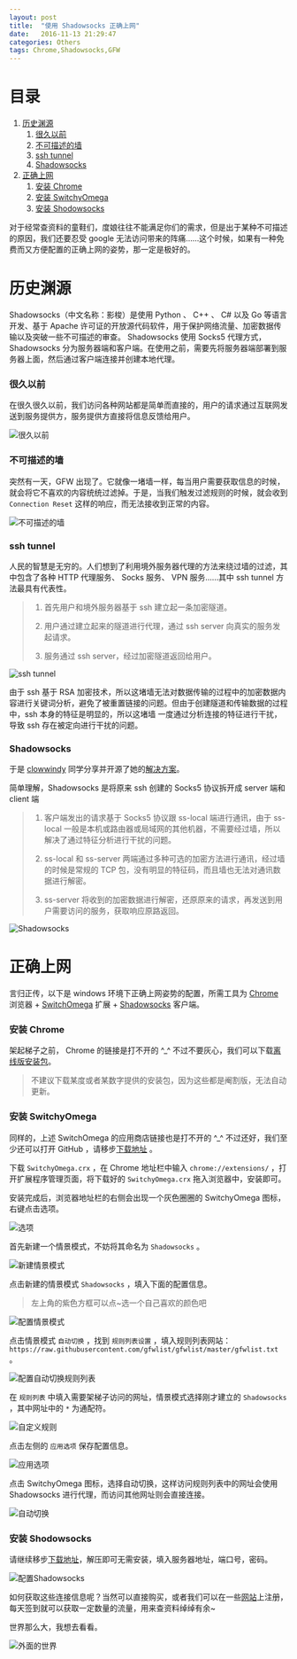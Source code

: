 ```yaml
---
layout: post
title:  "使用 Shadowsocks 正确上网"
date:   2016-11-13 21:29:47
categories: Others
tags: Chrome,Shadowsocks,GFW
---
```


# 目录
1. [历史渊源](#1)
    1. [很久以前](#1_1)
    2. [不可描述的墙](#1_2)
    3. [ssh tunnel](#1_3)
    4. [Shadowsocks](#1_4)
2. [正确上网](#2)
    1. [安装 Chrome](#2_1)
    2. [安装 SwitchyOmega](#2_2)
    3. [安装 Shodowsocks](#2_3)

对于经常查资料的童鞋们，度娘往往不能满足你们的需求，但是出于某种不可描述的原因，我们还要忍受 google 无法访问带来的阵痛……这个时候，如果有一种免费而又方便配置的正确上网的姿势，那一定是极好的。

<h1 id="1">历史渊源</h1>

Shadowsocks（中文名称：影梭）是使用 Python 、 C++ 、 C# 以及 Go 等语言开发、基于 Apache 许可证的开放源代码软件，用于保护网络流量、加密数据传输以及突破一些不可描述的审查。
Shadowsocks 使用 Socks5 代理方式， Shadowsocks 分为服务器端和客户端。在使用之前，需要先将服务器端部署到服务器上面，然后通过客户端连接并创建本地代理。

<h3 id="1_1">很久以前</h3>

在很久很久以前，我们访问各种网站都是简单而直接的，用户的请求通过互联网发送到服务提供方，服务提供方直接将信息反馈给用户。

![很久以前](https://s25.postimg.org/5q0i37n1r/history01.png)

<h3 id="1_2">不可描述的墙</h3>

突然有一天，GFW 出现了。它就像一堵墙一样，每当用户需要获取信息的时候，就会将它不喜欢的内容统统过滤掉。于是，当我们触发过滤规则的时候，就会收到 `Connection Reset` 这样的响应，而无法接收到正常的内容。

![不可描述的墙](https://s25.postimg.org/51rnk9obz/history02.png)

<h3 id="1_3">ssh tunnel</h3>

人民的智慧是无穷的。人们想到了利用境外服务器代理的方法来绕过墙的过滤，其中包含了各种 HTTP 代理服务、 Socks 服务、 VPN 服务……其中 ssh tunnel 方法最具有代表性。

> 1. 首先用户和境外服务器基于 ssh 建立起一条加密隧道。
> 
> 2. 用户通过建立起来的隧道进行代理，通过 ssh server 向真实的服务发起请求。
> 
> 3. 服务通过 ssh server，经过加密隧道返回给用户。

![ssh tunnel](https://s25.postimg.org/dy2fo7ey7/history03.png)

由于 ssh 基于 RSA 加密技术，所以这堵墙无法对数据传输的过程中的加密数据内容进行关键词分析，避免了被重置链接的问题。但由于创建隧道和传输数据的过程中，ssh 本身的特征是明显的，所以这堵墙 一度通过分析连接的特征进行干扰，导致 ssh 存在被定向进行干扰的问题。

<h3 id="1_4">Shadowsocks</h3>

于是 [clowwindy](https://github.com/clowwindy/shadowsocks) 同学分享并开源了她的[解决方案](https://github.com/shadowsocks/shadowsocks-windows)。

简单理解，Shadowsocks 是将原来 ssh 创建的 Socks5 协议拆开成 server 端和 client 端

> 1. 客户端发出的请求基于 Socks5 协议跟 ss-local 端进行通讯，由于 ss-local 一般是本机或路由器或局域网的其他机器，不需要经过墙，所以解决了通过特征分析进行干扰的问题。
> 
> 2. ss-local 和 ss-server 两端通过多种可选的加密方法进行通讯，经过墙的时候是常规的 TCP 包，没有明显的特征码，而且墙也无法对通讯数据进行解密。
> 
> 3. ss-server 将收到的加密数据进行解密，还原原来的请求，再发送到用户需要访问的服务，获取响应原路返回。

![Shadowsocks](https://s25.postimg.org/421cok967/history04.png)

<h1 id="2">正确上网</h1>

言归正传，以下是 windows 环境下正确上网姿势的配置，所需工具为 [Chrome](https://www.google.com/chrome/) 浏览器 + [SwitchOmega](https://chrome.google.com/webstore/detail/proxy-switchyomega/padekgcemlokbadohgkifijomclgjgif) 扩展 + [Shadowsocks](https://github.com/shadowsocks/shadowsocks-windows/releases) 客户端。

<h3 id="2_1">安装 Chrome</h3>

架起梯子之前， Chrome 的链接是打不开的 ^_^ 不过不要灰心，我们可以下载[离线版安装包](http://chromeba.com/help/download.html)。

> 不建议下载某度或者某数字提供的安装包，因为这些都是阉割版，无法自动更新。

<h3 id="2_2">安装 SwitchyOmega</h3>

同样的，上述 SwitchOmega 的应用商店链接也是打不开的 ^_^ 不过还好，我们至少还可以打开  GitHub ，请移步[下载地址](https://github.com/FelisCatus/SwitchyOmega/releases) 。

下载 `SwitchyOmega.crx` ，在 Chrome 地址栏中输入 `chrome://extensions/` ，打开扩展程序管理页面，将下载好的 `SwitchyOmega.crx` 拖入浏览器中，安装即可。

安装完成后，浏览器地址栏的右侧会出现一个灰色圈圈的 SwitchyOmega 图标，右键点击选项。

![选项](https://s25.postimg.org/4vdyh6f73/Switch_Omega01.png)

首先新建一个情景模式，不妨将其命名为 `Shadowsocks` 。

![新建情景模式](https://s25.postimg.org/8g9u0ejqn/Switch_Omega02.png)

点击新建的情景模式 `Shadowsocks` ，填入下面的配置信息。

> 左上角的紫色方框可以点~选一个自己喜欢的颜色吧

![配置情景模式](https://s25.postimg.org/4xxu40iun/Switch_Omega03.png)

点击情景模式 `自动切换` ，找到 `规则列表设置` ，填入规则列表网站：  `https://raw.githubusercontent.com/gfwlist/gfwlist/master/gfwlist.txt` 。

![配置自动切换规则列表](https://s25.postimg.org/9xzvppdv3/Switch_Omega04.png)

在 `规则列表` 中填入需要架梯子访问的网址，情景模式选择刚才建立的 `Shadowsocks` ，其中网址中的 `*` 为通配符。

![自定义规则](https://s25.postimg.org/3yc4m1t2n/Switch_Omega05.png)

点击左侧的 `应用选项` 保存配置信息。

![应用选项](https://s25.postimg.org/adb5ipzsf/Switch_Omega06.png)

点击 SwitchyOmega 图标，选择自动切换，这样访问规则列表中的网址会使用 Shadowsocks 进行代理，而访问其他网址则会直接连接。

![自动切换](https://s25.postimg.org/5soz3sg33/Switch_Omega07.png)

<h3 id="2_3">安装 Shodowsocks</h3>

请继续移步[下载地址](https://github.com/shadowsocks/shadowsocks-windows/releases)，解压即可无需安装，填入服务器地址，端口号，密码。

![配置Shadowsocks](https://s25.postimg.org/r4rvnqanj/Shodowsocks01.png)

如何获取这些连接信息呢？当然可以直接购买，或者我们可以在一些[网站](http://superssr.tk/)上注册，每天签到就可以获取一定数量的流量，用来查资料绰绰有余~

世界那么大，我想去看看。

![外面的世界](https://s25.postimg.org/5we76aw6n/Shodowsocks02.png)
